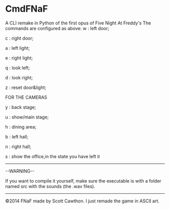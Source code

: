 # CmdFNaF
A CLI remake in Python of the first opus of Five Night At Freddy's
The commands are configured as above:
w : left door;

c : right door;

a : left light;

e : right light;

q : look left;

d : look right;

z : reset door&light;

FOR THE CAMERAS


y : back stage;

u : show/main stage;

h : dining area;

b : left hall;

n : right hall;

s : show the office,in the state you have left it

---

--WARNING--

If you want to compile it yourself, make sure the executable is with a folder named src with the sounds (the .wav files).

---
©2014 FNaF made by Scott Cawthon. I just remade the game in ASCII art.

